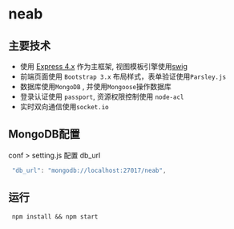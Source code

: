 # neab
## 主要技术

* 使用 [Express 4.x](https://github.com/expressjs/express) 作为主框架, 视图模板引擎使用[swig](https://github.com/paularmstrong/swig)
* 前端页面使用 `Bootstrap 3.x` 布局样式，表单验证使用`Parsley.js`
* 数据库使用`MongoDB` , 并使用`Mongoose`操作数据库
* 登录认证使用 `passport`, 资源权限控制使用 `node-acl`
* 实时双向通信使用`socket.io`

## MongoDB配置

conf > setting.js 配置 db_url
```javascript
 "db_url": "mongodb://localhost:27017/neab",
```

## 运行
```shell
 npm install && npm start
```
